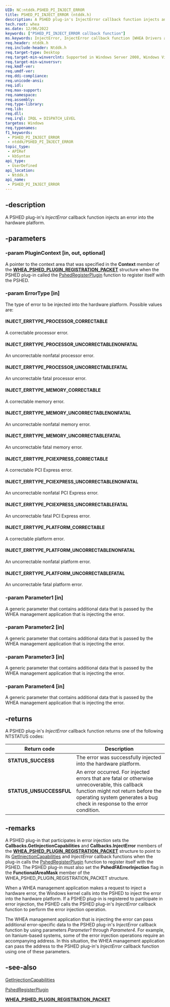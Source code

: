 ```yaml
---
UID: NC:ntddk.PSHED_PI_INJECT_ERROR
title: PSHED_PI_INJECT_ERROR (ntddk.h)
description: A PSHED plug-in's InjectError callback function injects an error into the hardware platform.
tech.root: whea
ms.date: 12/06/2022
keywords: ["PSHED_PI_INJECT_ERROR callback function"]
ms.keywords: InjectError, InjectError callback function [WHEA Drivers and Applications], PSHED_PI_INJECT_ERROR, PSHED_PI_INJECT_ERROR callback, ntddk/InjectError, whea.injecterror, whearef_377f07ab-4ea0-4982-8298-c7139b4bfdc7.xml
req.header: ntddk.h
req.include-header: Ntddk.h
req.target-type: Desktop
req.target-min-winverclnt: Supported in Windows Server 2008, Windows Vista SP1, and later versions of Windows.
req.target-min-winversvr: 
req.kmdf-ver: 
req.umdf-ver: 
req.ddi-compliance: 
req.unicode-ansi: 
req.idl: 
req.max-support: 
req.namespace: 
req.assembly: 
req.type-library: 
req.lib: 
req.dll: 
req.irql: IRQL = DISPATCH_LEVEL
targetos: Windows
req.typenames: 
f1_keywords:
 - PSHED_PI_INJECT_ERROR
 - ntddk/PSHED_PI_INJECT_ERROR
topic_type:
 - APIRef
 - kbSyntax
api_type:
 - UserDefined
api_location:
 - Ntddk.h
api_name:
 - PSHED_PI_INJECT_ERROR
---
```


## -description

A PSHED plug-in's *InjectError* callback function injects an error into the hardware platform.

## -parameters

### -param PluginContext [in, out, optional]

A pointer to the context area that was specified in the **Context** member of the [**WHEA_PSHED_PLUGIN_REGISTRATION_PACKET**](/windows-hardware/drivers/ddi/ntddk/ns-ntddk-_whea_pshed_plugin_registration_packet) structure when the PSHED plug-in called the [PshedRegisterPlugin](/windows-hardware/drivers/ddi/ntddk/nf-ntddk-pshedregisterplugin) function to register itself with the PSHED.

### -param ErrorType [in]

The type of error to be injected into the hardware platform. Possible values are:

#### INJECT_ERRTYPE_PROCESSOR_CORRECTABLE

A correctable processor error.

#### INJECT_ERRTYPE_PROCESSOR_UNCORRECTABLENONFATAL

An uncorrectable nonfatal processor error.

#### INJECT_ERRTYPE_PROCESSOR_UNCORRECTABLEFATAL

An uncorrectable fatal processor error.

#### INJECT_ERRTYPE_MEMORY_CORRECTABLE

A correctable memory error.

#### INJECT_ERRTYPE_MEMORY_UNCORRECTABLENONFATAL

An uncorrectable nonfatal memory error.

#### INJECT_ERRTYPE_MEMORY_UNCORRECTABLEFATAL

An uncorrectable fatal memory error.

#### INJECT_ERRTYPE_PCIEXPRESS_CORRECTABLE

A correctable PCI Express error.

#### INJECT_ERRTYPE_PCIEXPRESS_UNCORRECTABLENONFATAL

An uncorrectable nonfatal PCI Express error.

#### INJECT_ERRTYPE_PCIEXPRESS_UNCORRECTABLEFATAL

An uncorrectable fatal PCI Express error.

#### INJECT_ERRTYPE_PLATFORM_CORRECTABLE

A correctable platform error.

#### INJECT_ERRTYPE_PLATFORM_UNCORRECTABLENONFATAL

An uncorrectable nonfatal platform error.

#### INJECT_ERRTYPE_PLATFORM_UNCORRECTABLEFATAL

An uncorrectable fatal platform error.

### -param Parameter1 [in]

A generic parameter that contains additional data that is passed by the WHEA management application that is injecting the error.

### -param Parameter2 [in]

A generic parameter that contains additional data that is passed by the WHEA management application that is injecting the error.

### -param Parameter3 [in]

A generic parameter that contains additional data that is passed by the WHEA management application that is injecting the error.

### -param Parameter4 [in]

A generic parameter that contains additional data that is passed by the WHEA management application that is injecting the error.

## -returns

A PSHED plug-in's *InjectError* callback function returns one of the following NTSTATUS codes:

| Return code | Description |
|---|---|
| **STATUS_SUCCESS** | The error was successfully injected into the hardware platform. |
| **STATUS_UNSUCCESSFUL** | An error occurred. For injected errors that are fatal or otherwise unrecoverable, this callback function might not return before the operating system generates a bug check in response to the error condition. |

## -remarks

A PSHED plug-in that participates in error injection sets the **Callbacks.GetInjectionCapabilities** and **Callbacks.InjectError** members of the [**WHEA_PSHED_PLUGIN_REGISTRATION_PACKET**](/windows-hardware/drivers/ddi/ntddk/ns-ntddk-_whea_pshed_plugin_registration_packet) structure to point to its [GetInjectionCapabilities](/windows-hardware/drivers/ddi/ntddk/nc-ntddk-pshed_pi_get_injection_capabilities) and *InjectError* callback functions when the plug-in calls the [PshedRegisterPlugin](/windows-hardware/drivers/ddi/ntddk/nf-ntddk-pshedregisterplugin) function to register itself with the PSHED. The PSHED plug-in must also set the **PshedFAErrorInjection** flag in the **FunctionalAreaMask** member of the WHEA_PSHED_PLUGIN_REGISTRATION_PACKET structure.

When a WHEA management application makes a request to inject a hardware error, the Windows kernel calls into the PSHED to inject the error into the hardware platform. If a PSHED plug-in is registered to participate in error injection, the PSHED calls the PSHED plug-in's *InjectError* callback function to perform the error injection operation.

The WHEA management application that is injecting the error can pass additional error-specific data to the PSHED plug-in's *InjectError* callback function by using parameters *Parameter1* through *Parameter4*. For example, on Itanium-based systems, some of the error injection operations require an accompanying address. In this situation, the WHEA management application can pass the address to the PSHED plug-in's *InjectError* callback function using one of these parameters.

## -see-also

[GetInjectionCapabilities](/windows-hardware/drivers/ddi/ntddk/nc-ntddk-pshed_pi_get_injection_capabilities)

[PshedRegisterPlugin](/windows-hardware/drivers/ddi/ntddk/nf-ntddk-pshedregisterplugin)

[**WHEA_PSHED_PLUGIN_REGISTRATION_PACKET**](/windows-hardware/drivers/ddi/ntddk/ns-ntddk-_whea_pshed_plugin_registration_packet)
